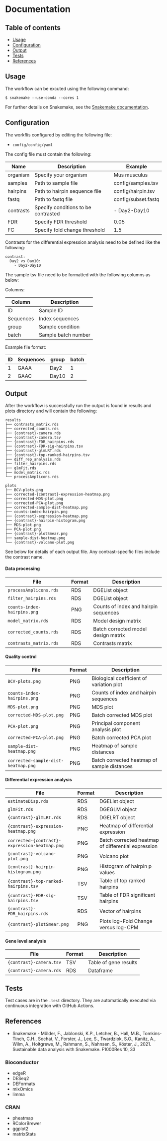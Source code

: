 # Documentation

## Table of contents
* [Usage](#Usage)
* [Configuration](#Configuration)
* [Output](#Output)
* [Tests](#Tests)
* [References](#References)

## Usage 

The workflow can be excuted using the following command: 

```console
$ snakemake --use-conda --cores 1
```
For further details on Snakemake, see the [Snakemake documentation](https://snakemake.readthedocs.io/en/stable/).

## Configuration

The workflis configured by editing the following file:

- `config/config/yaml`

The config file must contain the following: 

| Name | Description | Example |
| --- | --- | --- |
| organism | Specify your organism | Mus musculus |
| samples   | Path to sample file | config/samples.tsv |
| hairpins | Path to hairpin sequence file  | config/hairpin.tsv |
| fastq | Path to fastq file | config/subset.fastq |
| contrasts | Specify conditions to be contrasted |   - Day2-Day10 |
| FDR | Specify FDR threshold | 0.05 |
| FC | Specify fold change threshold | 1.5 |

Contrasts for the differential expression analysis need to be defined like the following:

```
contrast:
  Day2_vs_Day10:
    - Day2-Day10
```

The sample tsv file need to be formatted with the following columns as below:

Columns:

| Column | Description |
| --- | --- |
| ID | Sample ID |
| Sequences | Index sequences |
| group | Sample condition | 
| batch | Sample batch number | 

Example file format:

| ID | Sequences | group | batch |
| --- | --- | --- | --- |
| 1 | GAAA | Day2 | 1 |
| 2 | GAAC | Day10 | 2 |


## Output

After the workflow is successfully run the output is found in results and plots directory and will contain the following:

```console
results
├── contrasts_matrix.rds
├── corrected_counts.rds
├── {contrast}-camera.rds
├── {contrast}-camera.tsv
├── {contrast}-FDR_hairpins.rds
├── {contrast}-FDR-sig-hairpins.tsv
├── {contrast}-glmLRT.rds
├── {contrast}-top-ranked-hairpins.tsv
├── diff_rep_analysis.rds
├── filter_hairpins.rds
├── glmFit.rds
├── model_matrix.rds
└── processAmplicons.rds
```

```console
plots
├── BCV-plots.png
├── corrected-{contrast}-expression-heatmap.png
├── corrected-MDS-plot.png
├── corrected-PCA-plot.png
├── corrected-sample-dist-heatmap.png
├── counts-index-hairpin.png
├── {contrast}-expression-heatmap.png
├── {contrast}-hairpin-histogram.png
├── MDS-plot.png
├── PCA-plot.png
├── {contrast}-plotSmear.png
├── sample-dist-heatmap.png
└── {contrast}-volcano-plot.png
```

See below for details of each output file. Any contrast-specific files include the contrast name. 

#### Data processing
| File | Format | Description |
| --- | --- | --- |
| `processAmplicons.rds` | RDS | DGEList object |
| `filter_hairpins.rds` | RDS | DGEList object |
| `counts-index-hairpins.png` | PNG | Counts of index and hairpin sequences |
| `model_matrix.rds` | RDS | Model design matrix |
| `corrected_counts.rds` | RDS | Batch corrected model design matrix |
| `contrasts_matrix.rds` | RDS | Contrasts matrix |

#### Quality control
| File | Format | Description |
| --- | --- | --- |
| `BCV-plots.png` | PNG | Biological coefficient of variation plot |
| `counts-index-hairpins.png` | PNG | Counts of index and hairpin sequences |
| `MDS-plot.png` | PNG | MDS plot |
| `corrected-MDS-plot.png` | PNG | Batch corrected MDS plot |
| `PCA-plot.png` | PNG | Principal component analysis plot |
| `corrected-PCA-plot.png` | PNG | Batch corrected PCA plot |
| `sample-dist-heatmap.png` | PNG | Heatmap of sample distances |
| `corrected-sample-dist-heatmap.png` | PNG | Batch corrected heatmap of sample distances |

#### Differential expression analysis 
| File | Format | Description |
| --- | --- | --- |
| `estimateDisp.rds` | RDS |  DGEList object |
| `glmFit.rds` | RDS | DGEGLM object |
| `{contrast}-glmLRT.rds` | RDS | DGELRT object |
| `{contrast}-expression-heatmap.png` | PNG | Heatmap of differential expression |
| `corrected-{contrast}-expression-heatmap.png` | PNG | Batch corrected heatmap of differential expression |
| `{contrast}-volcano-plot.png` | PNG | Volcano plot |
| `{contrast}-hairpin-histogram.png` | PNG | Histogram of hairpin p values |
| `{contrast}-top-ranked-hairpins.tsv` | TSV | Table of top ranked hairpins |
| `{contrast}-FDR-sig-hairpins.tsv` | TSV | Table of FDR significant hairpins |
| `{contrast}-FDR_hairpins.rds` | RDS | Vector of hairpins |
| `{contrast}-plotSmear.png` | PNG | Plots log-Fold Change versus log-CPM  |

#### Gene level analysis 
| File | Format | Description |
| --- | --- | --- |
| `{contrast}-camera.tsv` | TSV|  Table of gene results  |
| `{contrast}-camera.rds` | RDS | Dataframe |

## Tests

Test cases are in the `.test` directory. They are automatically executed via
continuous integration with GitHub Actions.
## References

- Snakemake - Mölder, F., Jablonski, K.P., Letcher, B., Hall, M.B., Tomkins-Tinch, C.H., Sochat, V., Forster, J., Lee, S., Twardziok, S.O., Kanitz, A., Wilm, A., Holtgrewe, M., Rahmann, S., Nahnsen, S., Köster, J., 2021. Sustainable data analysis with Snakemake. F1000Res 10, 33

### Bioconductor

- edgeR
- DESeq2
- DEFormats
- mixOmics
- limma

### CRAN

- pheatmap
- RColorBrewer
- ggplot2
- matrixStats